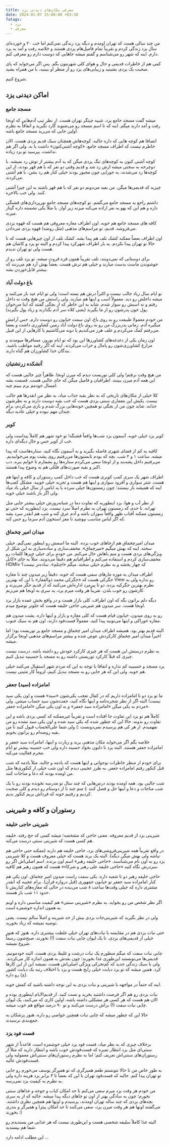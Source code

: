 ```yaml
---
title: معرفی مکان‌های دیدنی یزد
date: 2024-01-07 15:00:00 +03:30
fatags:
  - یزد
  - معرفی
---
```

من چند سالی هست که تهران اومدم و دیگه یزد زندگی نمی‌کنم اما خب ۲۰ و خورده‌ای سال یزد زندگی کردم و تقریباً تمام فامیل‌هام یزدی هستند و خلاصه رفت و آمد به یزد دارم. اینه که شهر رو می‌شناسم و گفتم میشه جاهایی که دوست دارم رو معرفی کنم. 

کمی هم از خاطرات قدیمی و حال و هوای کلی شهرمون بگم. پس اگر می‌خواید که پای صحبت یک یزدی بشینید و زیبایی‌های یزد رو از منظر او ببینید، با من همراه بشید.

شروع کنیم. 
## اماکن دیدنی یزد 
### مسجد جامع
میشه گفت مسجد جامع یزد، شبیه چیتگر تهران هست. از نظر تیپ آدم‌هایی که اونجا رفت و آمد دارند میگم. اینه که تا اسم مسجد رو می‌شنوید گارد نگیرید و اتفاقاً به نظرم اولین جایی که می‌رید مسجد جامع باشه. 

انصافا هم کوچه هایی که داره جالبه. کوچه‌هاش همچنان سبک قدیم یزدی هست. الان خاطرم نیست که اطراف مسجد جامع، «کوچه آشتی‌کنون» داشت یا نه. ولی اگر هم نداشت، بپرسید تو یزد زیاده. 

کوچه آشتی کنون به کوچه‌های تنگ یزدی میگن که یه آدم بیشتر از توش رد نمیشه. با دوچرخه به سختی میشه ازش رد شد و قدیم وقتی دو نفر که با هم قهر بودند، از این کوچه‌ها رد می‌شدند، یه جورایی چون مجبور بودند خیلی کنار هم رد بشن، با هم آشتی می‌کردند.

چیزیه که قدیمی‌ها میگن. من بعید می‌دونم دو نفر که با هم قهر باشند به این چیزا آشتی کنند. ولی خب بالاخره. 

داشتم راجع به مسجد جامع می‌گفتم. تو کوچه‌های مسجد جامع نورپردازی‌های قشنگی داره و هم این که یهو یه نفر اراده می‌کنه میزنه زیر آواز. یا مثلاً یکی نشسته داره گیتار میزنه. 

کافه های مسجد جامع هم خوبه. اون اطراف مغازه معروفی هم هست که قهوه یزدی می‌فروشه. قدیم، تو مراسم‌های مذهبی (مثل روضه) قهوه یزدی‌ می‌دادن. 

اون اطراف بعضاً ممکنه کشک تلف هم پیدا بشه. کشک تلف از اون چیزهایی هست که تا حالا تو تهران پیدا نکردم. یه بار اطراف شهرکرد پیدا کردم و البته تو یزد و کاشان هم هست ولی تو تهران ندیدم. 

برای دوستانی که نمی‌دونند، تلف تقریباً همون قره قروت میشه. تو یزد تلف رو از جوشوندن ماست بدست میارند و خیلی هم ترش هست. بعضاً بهش آرد هم می‌زنند که بیشتر قابل‌خوردن بشه. 

### باغ دولت آباد
تو ایام سال زیاد جالب نیست و اکثراً درش هم بسته است؛ ولی تو ایام عید باز می‌کنند و میشه داخلش رو دید. معمولاً اسب و اینها هم میارند. ولی راستش من هیچ وقت نه داخل رفتم و نه اسبش رو سوار شدم. شاید به این خاطر که از بچگی گفتند که اینا می‌خوان پول خون پدرشون رو از ما بگیرند (یعنی کلاه سر آدم بگذارند و زیاد پول بگیرند).

من خودم معمولا طبیعت رو به روی باغ، اون سمت خیابون رو دوست دارم. حس آرامش میگیره آدم. زمانی پدربزرگ من رو به روی باغ دولت آباد زمین کشاورزی داشت و بعضاً می‌رفتم کمک می‌کردم و علف هرز می‌کندیم یا دونه می‌کاشتیم یا کارهایی از این قبیل. 

اون زمان یکی از دغدغه‌های کشاورزها این بود که تو ایام نوروز، مسافرها میومدند و مزارع کشاورزی‌شون رو پامال و خراب می‌کردند. اینه که اگر رفتید مواظب باشید. بندگان خدا کشاورزان هم گناه دارند. 
### آتشکده زرتشتیان 
من هیچ وقت نرفتم! ولی کلی توریست دیدم که میرن اونجا. ظاهراً چیز جالبی هست که این همه آدم میرن ببینند. اطرافیان و فامیل میگن که جای جالبی هست. قسمت بشه امسال خودمم برم ببینم چیه. 

کلا خیلی از مکان‌های تاریخی که به نظر بقیه جذاب میاد، به نظر من انقدرها هم جالب نیست. یکیش این معماری سنتی یزدی هست که خب بقیه دوست دارند و به نظرشون جذابه. شاید چون من از بچگی تو همچین خونه‌هایی بزرگ شدم و بازی می‌کردم، برام چندان مهم نبوده و خیلی عادیه دیگه. 

### کویر
کویر یزد خیلی خوبه. آسمون یزد شب‌ها واقعاً قشنگه! تو خود شهر هم کاملاً پیداست ولی خب از کویر حس و حال دیگه‌ای داره. 

کافیه یه کم از فضای شهری فاصله بگیرید و به آسمون نگاه کنید. ستاره‌هاست که پیدا میشه. ساعت ۱ و ۲ شب. بچه که بودم تابستون‌ها می‌رفتیم روی پشت بوم می‌خوابیدیم. می‌رفتیم داخل پشه‌بند و از اونجا سعی می‌کردم ستاره‌ها رو بشمارم تا خوابم ببره. دب اکبر و بقیه صورت‌های فلکی هم به وضوح پیدا هستند. 

اطراف شهر یک سری کمپ کویری هست که خب داخل کمپ رستوران و کافه و اینها هم هست. شتر سواری و آفرود سواری و اینها هم هست و تجربه خیلی خوبیه. مشکل کمپ‌ها اینه که همیشه باز نیستند؛ چون زمستون‌ها خیلی سرده یا یه ایامی از سال خیلی باد میاد ولی اگر باز باشند خیلی خوبه. 

از نظر آب و هوا، یزد اینطوریه که تفاوت دما در شبانه‌روزش خیلی بیشتر جایی مثل تهرانه. تا حدی که زمستون‌ تهران به نظرم اصلاً سرد نیست. یزد اینطوریه که حتی تو زمستون ممکنه آفتاب ظهر واقعاً سوزان باشه و آدم عرق کنه و شب هم انقدر سرد بشه که اگر لباس مناسب نپوشید تا مغز استخون آدم سرما رو حس کنه. 
### میدان امیر چخماق
میدان امیرچخماق هم ازجاهای خوب یزده. البته ما اسمش رو اینطور نمی‌گیم. خیلی سخته. اینه که بهش میگیم «میرچماق». مخفف‌سازی و ساده‌سازی به این شکل از ویژگی‌های یزدی هست و منم باهاش حال می‌کنم. من خودم برای خیلی چیزها کلمات رو مخفف‌سازی کردم و استفاده می‌کنم و اطرافیانم هم دقیقاً می‌دونند. مثلاً به جای «کابل HDMI» که چهار بخشه و به نظرم خیلی سخته. میگم  «اچتلم». ساده‌تر نیست؟ 

اطراف میدان یه موزه مارهای سمی هست که خوبه. دقیقاً زیر میدون چند تا مغازه جگرکی هست که «جگرکی محمد ذوالفقار» با این که بهترین View رو نداره ولی به نظرم بهترین جگرکیه یزده. دو تا پیرمرد اداره‌اش می‌کنند که از قدیم جگر می‌پزند و کارشون رو خوب بلدن. تقریباً هر وقت میرم یزد، یه سری به اونجا هم می‌زنم. 

دیگه دلم براتون بگه که اون اطراف، کلی بازار هست و در واقع بخش عمده بازار یزد اونجا هست. سر میدون هم شیرینی حاجی خلیفه هست که جلوتر توضیح میدم. 

رو به روی میدون، خیابون قیام هست که کلی مغازه و بازار و اینها داره. پشت میدون هم مغازه خوراکی و اینها می‌تونید پیدا کنید. معمولاً فست‌فود دارند، اون هم به سبک جنوب. 

البته قدیم بهتر بود. همیشه اطراف میدان امیر چخماق و مسجد جامع پر توریست بود؛ اما اخیراً میدان امیر چخماق کارکردش عوض شده و بیشتر مراسم‌های مذهبی اونجا برگزار میشه. 

به نظرم درستش این هست که هر چیزی کارکرد خودش رو داشته باشه. درست نیست چیزی که قبلاً کارکرد توریستی داشته رو به مسجد یا حسینیه تبدیل کنیم. 

یزد مسجد و حسینیه کم نداره و اتفاقا با توجه به این که مردم شهر استقبال می‌کنند خیلی هم خوبه. ولی این که هر جایی رو به مسجد تبدیل کنیم، لزوماً کار مثبتی نیست. 

### امامزاده (سید) جعفر
ما تو یزد دو تا امامزاده داریم که در کمال تعجب یکی‌شون «سید» هست و اون یکی سید نیست! البته اگر از نظر شجره‌نامه و اینها نگاه کنید، جفت‌شون سید حساب میشن. ولی مردم به یکی میگن «امامزاده سید جعفر» و به اون یکی میگن «امامزاده جعفر». 

کاملاً هم تو یزد این تفاوت جا افتاده است و تقریباً غیرممکنه که کسی یزدی باشه و این تفاوت رو ندونه. حالا این که چطور شده که یکی سید شده و اون یکی سید نشده رو من نفهمیدم. از هر کی هم پرسیدم نمی‌دونست :) ولی شما علی‌الحساب قبول کنید تا من بقیه روضه‌ام رو براتون بخونم. 

خلاصه بگم اگر می‌خواید مکان مذهبی برید و زیارت و اینها، امامزاده سید جعفر و امامزاده جعفر هستند. البته یزد تا دلتون بخواد حسینه داره ولی خب حسینه بیشتر تو ایام محرم فعالیت می‌کنه.

برای خودم از منظر خاطرات نوجوانی و اینها هست که یادمه و جالبه. مثلاً یادمه که شب قبل کنکور رفتم امامزاده جعفر. به طرز عجیبی دیدم که اون شب خیلی از کنکوری‌ها مثل من اومده بودند که دعا و مناجات کنند. 

شب جالبی بود. همه اومده بودند درس‌هایی که چند سال تو مدرسه نخونده بودند رو با یک شب مناجات و دعا و اینها حل و فصل کنند :) منم چند تا از دوستام رو دیدم و کلی صحبت کردیم و رفتیم خونه که فرداش بریم کنکور بدیم. 

## رستوران و کافه و شیرینی
### شیرینی حاجی خلیفه
شیرینی یزد از قدیم معروفه. معنی حاجی که مشخصه؛ میشه کسی که حج رفته. خلیفه هم کسی هست که شیرینی سنتی درست می‌کنه. 

در واقع تقریباً همه شیرینی‌فروشی‌های یزد، حاجی خلیفه هم دارند (ممکنه حتی حاجی هم نباشه ولی بهش میگن دیگه). البته یک برند هست که خیلی معروف هست و کلا شیرینی یزد رو به اون نام می‌شناسند. «حاجی خلیفه رهبر» اسم اون برنده. اسم اصلی‌اش اگر رو سردرش نگاه کنید «حاجی خلیفه علی رهبر و شرکاء» هست که همون رهبر هم کافیه. 

حاجی خلیفه رهبر دو تا شعبه داره. یکی سمت راست میدون امیر چخماق. اون یکی هم کنار امامزاده سید جعفر تو خیابون جمهوری (قبل دروازه قرآن). برام عجیبه که انقدر مشتری داره که خیلی وقت‌ها ساعت ۸ شب می‌بنده در حالی که مغازه‌های کناریش تا حدود ۱۱ شب باز هستند. 

اگر نظر شخص من رو بخواید. به نظرم «شیرینی سنتی» هم کیفیت مناسبی داره و اونم به همون اندازه خوشمزه است. 

ولی در نظر بگیرید که شیرینی‌جات یزدی بیش از حد شیرینه و اصلاً سالم نیست. یعنی توصیه نمیشه که زیاد بخورید. 

حتی نبات یزدی هم در مقایسه با نبات‌های تهران خیلی غلظت بیشتری داره. هنوز که هنوز خیلی از قدیمی‌های یزدی، تا یک لیوان چایی نبات سفت‌ (!) نخورند، صبح‌شون رسماً شروع نمیشه. 

چایی نبات سفت که میگم منظورم یک نبات درشت و غلیظ یزدی هست. البته خودمونیم. قدیمی‌ها می‌تونستند این‌طوری غذا بخورند؛ چون بعدش به همون اندازه کار می‌کردند. ولی با سبک زندگی جدید که کم‌تحرکی ویژگی اصلی‌اش هست، نمیشه این از این کارها کرد. همین میشه که تو یزد دیابت خیلی رایج هست و یزد با اختلاف رتبه یک دیابت کشور رو داره ([+](https://www.irna.ir/news/84939704/%DB%8C%D8%B2%D8%AF-%D8%B1%D8%AA%D8%A8%D9%87-%D9%86%D8%AE%D8%B3%D8%AA-%D8%B4%DB%8C%D9%88%D8%B9-%D8%AF%DB%8C%D8%A7%D8%A8%D8%AA-%DA%A9%D8%B4%D9%88%D8%B1-%D8%B1%D8%A7-%D8%AF%D8%A7%D8%B1%D8%A7%D8%B3%D8%AA)). 

اینه که حتماً در مواجهه با شیرینی و نبات یزدی به این توجه داشته باشید که کمش خوبه. 

نبات یزدی رو هم اگر فرصت داشتید بخرید و تست کنید. از قدیم‌الایام اینطوری بوده و الان هم هست که هر کسی هر مشکلی داشته باشه، اولین کاری که می‌کنند، یک لیوان چایی نبات سفت (!) براش درست می‌کنند و تو ۹۰ درصد مواقع هم خوب میشه. 

حالا این که چطور میشه که چایی نبات همچین خواصی رو داره، هنوز پزشکان به جمع‌بندی نرسیدند. 

### فست‌ فود یزد
برخلاف چیزی که به نظر میاد، فست فود یزد خیلی خوشمزه است. قاعدتاً از شهر سنتی‌ای مثل یزد انتظار نمیره که فست‌فودش خوب باشه و انتظار دارید که مثلاً از رستوران‌های سنتی‌اش تعریف کنم؛‌ اما به نظرم رستوران‌های سنتی‌اش معمولیه ولی فست‌فودش عالیه. 

به طور خاص من تا حالا نتونستم طعم همبرگری که تو همبرگر یوسف می‌خورم رو جایی تو تهران پیدا کنم. جالبه که فست‌فود تهران با این که بعضاً تا ۳ برابر یزد هزینه داره ولی به نظرم به کیفیت یزد نمی‌رسه. 

من خودم هر وقت یزد میرم سعی می‌کنم تا حد امکان کباب و جوجه و غذاهای سنتی نخورم؛ چون به سادگی بهتر از اون تو جاهای دیگه پیدا میشه. جالبه که از یه سری بچه‌های یزدی که چند ساله تهران اومدند، پرسیدم و اونها هم همچین نظری داشتند. می‌گفتند اونها هم هر وقت میرن یزد، سعی می‌کنند تا حد امکان پیتزا و همبرگر و بندری بخورند :) 

البته غذا کاملاً سلیقه شخصی هست و این‌طوری نیست که هر غذایی من پسندیدم رو شما هم بپسندید. 

این مطلب ادامه دارد ... 

